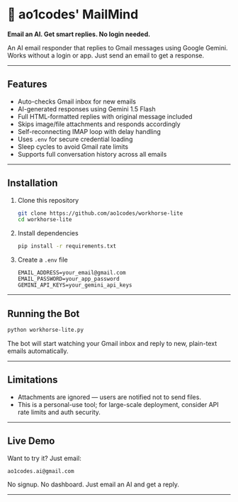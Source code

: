 # 📩 ao1codes' MailMind

**Email an AI. Get smart replies. No login needed.**

An AI email responder that replies to Gmail messages using Google Gemini. Works without a login or app. Just send an email to get a response.

---

## Features

-  Auto-checks Gmail inbox for new emails
-  AI-generated responses using Gemini 1.5 Flash
-  Full HTML-formatted replies with original message included
-  Skips image/file attachments and responds accordingly
-  Self-reconnecting IMAP loop with delay handling
-  Uses `.env` for secure credential loading
-  Sleep cycles to avoid Gmail rate limits
-  Supports full conversation history across all emails
---

## Installation

1. Clone this repository  
   ```bash
   git clone https://github.com/ao1codes/workhorse-lite
   cd workhorse-lite
   ```

2. Install dependencies  
   ```bash
   pip install -r requirements.txt
   ```

3. Create a `.env` file  
   ```
   EMAIL_ADDRESS=your_email@gmail.com
   EMAIL_PASSWORD=your_app_password
   GEMINI_API_KEYS=your_gemini_api_keys
   ```

---

## Running the Bot

```bash
python workhorse-lite.py
```

The bot will start watching your Gmail inbox and reply to new, plain-text emails automatically.

---

## Limitations

- Attachments are ignored — users are notified not to send files.
- This is a personal-use tool; for large-scale deployment, consider API rate limits and auth security.

---

## Live Demo

Want to try it? Just email:

```
ao1codes.ai@gmail.com
```

No signup. No dashboard. Just email an AI and get a reply.

---
